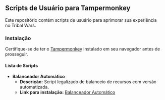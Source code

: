 ## Scripts de Usuário para Tampermonkey

Este repositório contém scripts de usuário para aprimorar sua experiência no Tribal Wars.

### Instalação

Certifique-se de ter o [Tampermonkey](https://www.tampermonkey.net/) instalado em seu navegador antes de prosseguir.

#### Lista de Scripts

- **Balanceador Automático**
    - **Descrição:** Script legalizado de balanceio de recursos com versão automatizada.
    - **Link para instalação:** [Balanceador Automático](https://raw.githubusercontent.com/p4ulinho/Scripts-Premium-TribalWars/main/Scripts/Balanceador.user.js)

